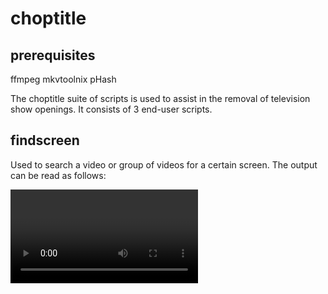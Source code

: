 choptitle
=========

prerequisites
-------------
ffmpeg
mkvtoolnix
pHash

The choptitle suite of scripts is used to assist in the removal of television
show openings. It consists of 3 end-user scripts.

findscreen
----------
Used to search a video or group of videos for a certain screen. The output can
be read as follows:
<pre>
<video path>:<iframe number>:<timestamp>:<hamming distance>
</pre>

takeshot
--------
Mostly useless now that choptitle has the --preview option.

choptitle
---------
Reads output generated by findscreen and creates a new video in the current
directory with the segment removed.

notes and bugs
--------------
These are made specifically for my library of videos and as such currently only
deal with videos in the matroska container.
